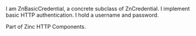 I am ZnBasicCredential, a concrete subclass of ZnCredential.I implement basic HTTP authentication.I hold a username and password.Part of Zinc HTTP Components.